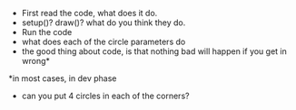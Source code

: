 - First read the code, what does it do. 
- setup()? draw()? what do you think they do.
- Run the code
- what does each of the circle parameters do
- the good thing about code, is that nothing bad will happen if you get in wrong*

*in most cases, in dev phase

- can you put 4 circles in each of the corners?